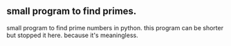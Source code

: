 ## small program to find primes.
small program to find prime numbers in python.
this program can be shorter but stopped it here. because it's meaningless.
